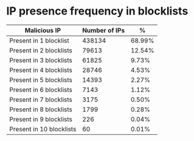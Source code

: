 # IP presence frequency in blocklists
| Malicious IP | Number of IPs | % |
|----|----|----|
| Present in 1 blocklist | 438134 | 68.99% |
| Present in 2 blocklists | 79613 | 12.54% |
| Present in 3 blocklists | 61825 | 9.73% |
| Present in 4 blocklists | 28746 | 4.53% |
| Present in 5 blocklists | 14393 | 2.27% |
| Present in 6 blocklists | 7143 | 1.12% |
| Present in 7 blocklists | 3175 | 0.50% |
| Present in 8 blocklists | 1799 | 0.28% |
| Present in 9 blocklists | 226 | 0.04% |
| Present in 10 blocklists | 60 | 0.01% |
